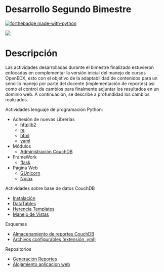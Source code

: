 # Desarrollo Segundo Bimestre

[![forthebadge made-with-python](http://ForTheBadge.com/images/badges/made-with-python.svg)](https://www.python.org/)

![](https://con.openedx.org/images/openedx-2020-logo.png)

# Descripción
Las actividades desarrolladas durante el bimestre finalizado estuvieron enfocadas en complementar la versión inicial del manejo de cursos OpenEDX, esto con el objetivo de la adaptabilidad de contenidos para un sencillo manejo por parte del docente (implementación de reportes) así como el control de cambios para finalmente adjuntar los resultados en un dominio web. A continuación, se describe a profundidad los cambios realizados.

Actividades lenguaje de programación Python:
- Adhesión de nuevas Librerías
  - [httplib2](http://google.com "httplib2")
  - [re](http://google.com "re")
  - [html](http://google.com "html")
  - [yaml](http://google.com "yaml")
- Módulos
  - [Administración CouchDB](https://github.com/CarlosCastillo10/Edx-Course-Report/blob/master/persistence.py "adminCouch")
- FrameWork
  - [flask](https://github.com/CarlosCastillo10/Edx-Course-Report/blob/master/persistence.py "adminCouch")
- Página Web
  - [GUnicorn](https://github.com/CarlosCastillo10/Edx-Course-Report/blob/master/persistence.py "gunicorn")
  - [Nginx](https://github.com/CarlosCastillo10/Edx-Course-Report/blob/master/persistence.py "nginx")

Actividades sobre base de datos CouchDB
* [Instalación](http://joedicastro.com "instalacion")
* [DataTables](http://joedicastro.com "dataTable")
* [Herencia Templates](http://joedicastro.com "herencia") 
* [Manejo de Vistas](http://joedicastro.com "vista") 

Esquemas
- [Almacenamiento de reportes CouchDB](https://github.com/CarlosCastillo10/Edx-Course-Report/blob/master/course-report-scheme.json "esquemaCouch")
- [Archivos configurables (extensión .yml)](https://github.com/CarlosCastillo10/Edx-Course-Report/blob/master/config.yml "configYML")

Repositorios
  * [Generación Reportes](https://github.com/CarlosCastillo10/Edx-Course-Report "repo1")
  * [Alojamiento aplicacion web](https://github.com/CarlosCastillo10/app-flask-openCampus "pagWeb")
